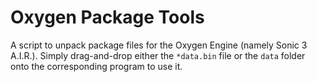 # Oxygen Package Tools

A script to unpack package files for the Oxygen Engine (namely Sonic 3 A.I.R.). Simply drag-and-drop either the `*data.bin` file or the `data` folder onto the corresponding program to use it.
